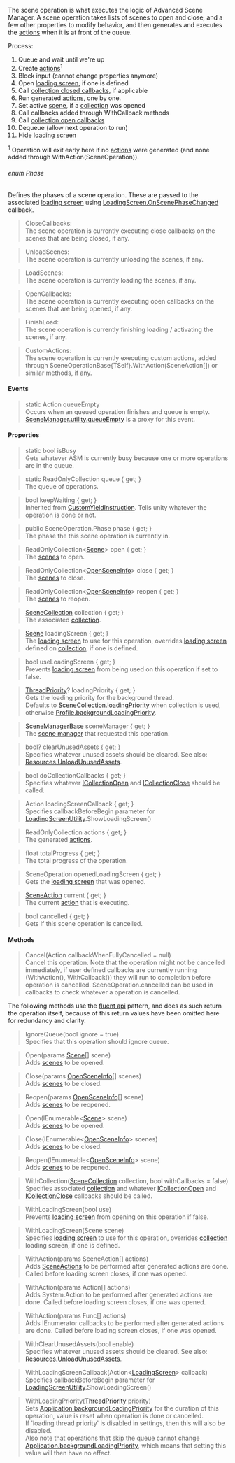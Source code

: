 The scene operation is what executes the logic of Advanced Scene Manager. A scene operation takes lists of scenes to open and close, and a few other properties to modify behavior, and then generates and executes the [actions](SceneAction) when it is at front of the queue.

Process:
1. Queue and wait until we're up</br>
2. Create [actions](SceneAction)<sup>1</sup></br>
3. Block input (cannot change properties anymore)</br>
4. Open [loading screen](LoadingScreenUtility), if one is defined</br>
5. Call [collection closed callbacks](Callbacks), if applicable</br>
6. Run generated [actions](SceneAction), one by one.</br>
7. Set active [scene](Scene), if a [collection](SceneCollection) was opened</br>
8. Call callbacks added through WithCallback methods</br>
9. Call [collection open callbacks](Callbacks)</br>
10. Dequeue (allow next operation to run)  </br>
11. Hide [loading screen](LoadingScreenUtility)</br>

<sup>1</sup> Operation will exit early here if no [actions](SceneAction) were generated (and none added through WithAction(SceneOperation)).

###### enum Phase
Defines the phases of a scene operation. These are passed to the associated [loading screen](LoadingScreen) using [LoadingScreen.OnScenePhaseChanged](LoadingScreen#methods) callback.

> CloseCallbacks:\
The scene operation is currently executing close callbacks on the scenes that are being closed, if any.

> UnloadScenes:\
The scene operation is currently unloading the scenes, if any.

> LoadScenes:\
The scene operation is currently loading the scenes, if any.

> OpenCallbacks:\
The scene operation is currently executing open callbacks on the scenes that are being opened, if any.

> FinishLoad:\
The scene operation is currently finishing loading / activating the scenes, if any.

> CustomActions:\
The scene operation is currently executing custom actions, added through SceneOperationBase{TSelf}.WithAction(SceneAction[]) or similar methods, if any.

#### Events

> static Action queueEmpty\
Occurs when an queued operation finishes and queue is empty. [SceneManager.utility.queueEmpty](SceneManager#utility-scene-manager) is a proxy for this event.

#### Properties

> static bool isBusy\
Gets whatever ASM is currently busy because one or more operations are in the queue.

> static ReadOnlyCollection<ISceneOperation> queue { get; }\
The queue of operations.

<a class="pdf-page-break"></a>

> bool keepWaiting { get; }\
Inherited from [CustomYieldInstruction](https://docs.unity3d.com/ScriptReference/CustomYieldInstruction.html). Tells unity whatever the operation is done or not.

> public SceneOperation.Phase phase { get; }\
The phase the this scene operation is currently in.

> ReadOnlyCollection<[Scene](Scene)> open { get; }\
The [scenes](Scene) to open.

> ReadOnlyCollection<[OpenSceneInfo](OpenSceneInfo)> close { get; }\
The [scenes](Scene) to close.

> ReadOnlyCollection<[OpenSceneInfo](OpenSceneInfo)> reopen { get; }\
The [scenes](Scene) to reopen.

> [SceneCollection](SceneCollection) collection { get; }\
The associated [collection](SceneCollection).

> [Scene](Scene) loadingScreen { get; }\
The [loading screen](LoadingScreenUtility) to use for this operation, overrides [loading screen](LoadingScreen) defined on [collection](SceneCollection), if one is defined.

> bool useLoadingScreen { get; }\
Prevents [loading screen](loadingScreen) from being used on this operation if set to false.

> [ThreadPriority](https://docs.unity3d.com/ScriptReference/Application-backgroundLoadingPriority.html)? loadingPriority { get; }\
Gets the loading priority for the background thread.\
Defaults to [SceneCollection.loadingPriority](SceneCollection#properties) when collection is used, otherwise [Profile.backgroundLoadingPriority](Profile#properties).</para>

> [SceneManagerBase](SceneManager) sceneManager { get; }\
The [scene manager](SceneManager) that requested this operation.

> bool? clearUnusedAssets { get; }\
Specifies whatever unused assets should be cleared. See also: [Resources.UnloadUnusedAssets](https://docs.unity3d.com/ScriptReference/Resources.UnloadUnusedAssets.html).

> bool doCollectionCallbacks { get; }\
Specifies whatever [ICollectionOpen](Callbacks) and [ICollectionClose](Callbacks) should be called.

> Action<LoadingScreen> loadingScreenCallback { get; }\
Specifies callbackBeforeBegin parameter for [LoadingScreenUtility](LoadingScreenUtility).ShowLoadingScreen()

> ReadOnlyCollection<SceneAction> actions { get; }\
The generated [actions](SceneAction).

> float totalProgress { get; }\
The total progress of the operation.

> SceneOperation<LoadingScreen> openedLoadingScreen { get; }\
Gets the [loading screen](loadingScreen) that was opened.

> [SceneAction](SceneAction) current { get; }\
The current [action](SceneAction) that is executing.

> bool cancelled { get; }\
Gets if this scene operation is cancelled.

<a class="pdf-page-break"></a>

#### Methods

> Cancel(Action callbackWhenFullyCancelled = null)\
Cancel this operation.
Note that the operation might not be cancelled immediately, if user defined callbacks are currently running
(WithAction(), WithCallback()) they will run to completion before operation is cancelled. SceneOperation.cancelled can be used in callbacks to check whatever a operation is cancelled.

The following methods use the [fluent api](https://en.wikipedia.org/wiki/Fluent_interface#C#) pattern, and does as such return the operation itself, because of this return values have been omitted here for redundancy and clarity.

> IgnoreQueue(bool ignore = true)\
Specifies that this operation should ignore queue.

> Open(params [Scene](Scene)[] scene)\
Adds [scenes](Scene) to be opened.

> Close(params [OpenSceneInfo](OpenSceneInfo)[] scenes)\
Adds [scenes](Scene) to be closed.

> Reopen(params [OpenSceneInfo](OpenSceneInfo)[] scene)\
Adds [scenes](Scene) to be reopened.

> Open(IEnumerable<[Scene](Scene)> scene)\
Adds [scenes](Scene) to be opened.

> Close(IEnumerable<[OpenSceneInfo](OpenSceneInfo)> scenes)\
Adds [scenes](Scene) to be closed.

> Reopen(IEnumerable<[OpenSceneInfo](OpenSceneInfo)> scene)\
Adds [scenes](Scene) to be reopened.

> WithCollection([SceneCollection](SceneCollection) collection, bool withCallbacks = false)\
Specifies associated [collection](SceneCollection) and whatever [ICollectionOpen](Callbacks) and [ICollectionClose](Callbacks) callbacks should be called.

> WithLoadingScreen(bool use)\
Prevents [loading screen](loadingScreen) from opening on this operation if false.

> WithLoadingScreen(Scene scene)\
Specifies [loading screen](loadingScreen) to use for this operation, overrides [collection](SceneCollection) loading screen, if one is defined.

> WithAction(params SceneAction[] actions)\
Adds [SceneActions](SceneAction) to be performed after generated actions are done. Called before loading screen closes, if one was opened.

> WithAction(params Action[] actions)\
Adds System.Action to be performed after generated actions are done. Called before loading screen closes, if one was opened.

> WithAction(params Func<IEnumerator>[] actions)\
Adds IEnumerator callbacks to be performed after generated actions are done. Called before loading screen closes, if one was opened.

> WithClearUnusedAssets(bool enable)\
Specifies whatever unused assets should be cleared. See also: [Resources.UnloadUnusedAssets](https://docs.unity3d.com/ScriptReference/Resources.UnloadUnusedAssets.html).

> WithLoadingScreenCallback(Action<[LoadingScreen](LoadingScreen)> callback)\
Specifies callbackBeforeBegin parameter for [LoadingScreenUtility](LoadingScreenUtility).ShowLoadingScreen()

> WithLoadingPriority([ThreadPriority](https://docs.unity3d.com/ScriptReference/Application-backgroundLoadingPriority.html) priority)\
Sets [Application.backgroundLoadingPriority](https://docs.unity3d.com/ScriptReference/Application-backgroundLoadingPriority.html) for the duration of this operation, value is reset when operation is done or cancelled.\
If 'loading thread priority' is disabled in settings, then this will also be disabled.\
Also note that operations that skip the queue cannot change [Application.backgroundLoadingPriority](https://docs.unity3d.com/ScriptReference/Application-backgroundLoadingPriority.html), which means that setting this value will then have no effect.
